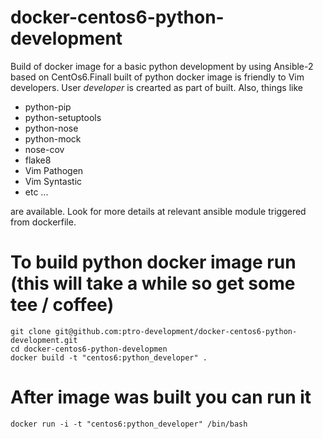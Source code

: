 # docker-centos6-python-development
Build of docker image for a basic python development by using Ansible-2 based on CentOs6.Finall built of python docker image is friendly to Vim developers. User *developer* is crearted as part of built. Also, things like
- python-pip
- python-setuptools
- python-nose
- python-mock
- nose-cov
- flake8
- Vim Pathogen
- Vim Syntastic
- etc ...

are available. Look for more details at relevant ansible module triggered from dockerfile.

# To build python docker image run (this will take a while so get some tee / coffee)
```
git clone git@github.com:ptro-development/docker-centos6-python-development.git
cd docker-centos6-python-developmen
docker build -t "centos6:python_developer" .
```

# After image was built you can run it
```
docker run -i -t "centos6:python_developer" /bin/bash
```
